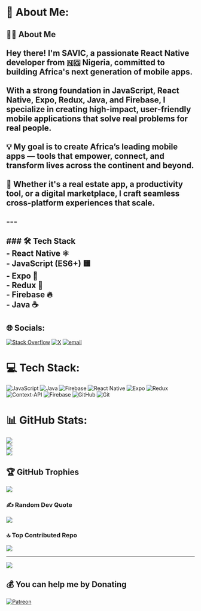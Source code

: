 # 💫 About Me:
## 👋🏾 About Me<br><br>Hey there! I'm **SAVIC**, a passionate **React Native developer** from 🇳🇬 **Nigeria**, committed to building Africa's next generation of mobile apps.<br><br>With a strong foundation in **JavaScript**, **React Native**, **Expo**, **Redux**, **Java**, and **Firebase**, I specialize in creating high-impact, user-friendly mobile applications that solve real problems for real people.<br><br>💡 My goal is to create **Africa’s leading mobile apps** — tools that empower, connect, and transform lives across the continent and beyond.<br><br>📱 Whether it's a real estate app, a productivity tool, or a digital marketplace, I craft seamless cross-platform experiences that scale.<br><br>---<br><br>### 🛠️ Tech Stack<br>- **React Native** ⚛️<br>- **JavaScript (ES6+)** 🟨<br>- **Expo** 🚀<br>- **Redux** 🧠<br>- **Firebase** 🔥<br>- **Java** ☕<br>


## 🌐 Socials:
[![Stack Overflow](https://img.shields.io/badge/-Stackoverflow-FE7A16?logo=stack-overflow&logoColor=white)](https://stackoverflow.com/users/11220142) [![X](https://img.shields.io/badge/X-black.svg?logo=X&logoColor=white)](https://x.com/I_am_SAVIC) [![email](https://img.shields.io/badge/Email-D14836?logo=gmail&logoColor=white)](mailto:savic3916@gmail.com) 

# 💻 Tech Stack:
![JavaScript](https://img.shields.io/badge/javascript-%23323330.svg?style=for-the-badge&logo=javascript&logoColor=%23F7DF1E) ![Java](https://img.shields.io/badge/java-%23ED8B00.svg?style=for-the-badge&logo=openjdk&logoColor=white) ![Firebase](https://img.shields.io/badge/firebase-%23039BE5.svg?style=for-the-badge&logo=firebase) ![React Native](https://img.shields.io/badge/react_native-%2320232a.svg?style=for-the-badge&logo=react&logoColor=%2361DAFB) ![Expo](https://img.shields.io/badge/expo-1C1E24?style=for-the-badge&logo=expo&logoColor=#D04A37) ![Redux](https://img.shields.io/badge/redux-%23593d88.svg?style=for-the-badge&logo=redux&logoColor=white) ![Context-API](https://img.shields.io/badge/Context--Api-000000?style=for-the-badge&logo=react) ![Firebase](https://img.shields.io/badge/firebase-a08021?style=for-the-badge&logo=firebase&logoColor=ffcd34) ![GitHub](https://img.shields.io/badge/github-%23121011.svg?style=for-the-badge&logo=github&logoColor=white) ![Git](https://img.shields.io/badge/git-%23F05033.svg?style=for-the-badge&logo=git&logoColor=white)
# 📊 GitHub Stats:
![](https://github-readme-stats.vercel.app/api?username=Savic3916&theme=transparent&hide_border=false&include_all_commits=true&count_private=false)<br/>
![](https://nirzak-streak-stats.vercel.app/?user=Savic3916&theme=transparent&hide_border=false)<br/>
![](https://github-readme-stats.vercel.app/api/top-langs/?username=Savic3916&theme=transparent&hide_border=false&include_all_commits=true&count_private=false&layout=compact)

## 🏆 GitHub Trophies
![](https://github-profile-trophy.vercel.app/?username=Savic3916&theme=radical&no-frame=false&no-bg=true&margin-w=4)

### ✍️ Random Dev Quote
![](https://quotes-github-readme.vercel.app/api?type=horizontal&theme=tokyonight)

### 🔝 Top Contributed Repo
![](https://github-contributor-stats.vercel.app/api?username=Savic3916&limit=5&theme=dark&combine_all_yearly_contributions=true)

---
[![](https://visitcount.itsvg.in/api?id=Savic3916&icon=0&color=0)](https://visitcount.itsvg.in)

  ## 💰 You can help me by Donating
  [![Patreon](https://img.shields.io/badge/Patreon-F96854?style=for-the-badge&logo=patreon&logoColor=white)](https://patreon.com/https://www.patreon.com/c/savic3916) 

  
<!-- Proudly created with GPRM ( https://gprm.itsvg.in ) -->
